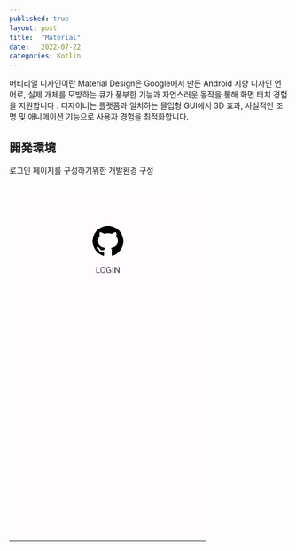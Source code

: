 ```yaml
---
published: true
layout: post
title:  "Material"
date:   2022-07-22
categories: Kotlin
---
```


머티리얼 디자인이란
Material Design은 Google에서 만든 Android 지향 디자인 언어로, 실제 개체를 모방하는 큐가 풍부한 기능과 자연스러운 동작을 통해 화면 터치 경험을 지원합니다 . 디자이너는 플랫폼과 일치하는 몰입형 GUI에서 3D 효과, 사실적인 조명 및 애니메이션 기능으로 사용자 경험을 최적화합니다.



## 開発環境

로그인 페이지를 구성하기위한 개발환경 구성

<br>
<div style ="float: left ; margin-right: 20px ; align='center';">
<img src = "/assets/images/MaterialDevelop.png">
</div>
<div>
<script src="https://gist.github.com/JKH-Programmer/09fb01418ea3c4208ac3e3a6f8762d16.js" 
style="width:100px; height:100%px">
</script>
</div>








